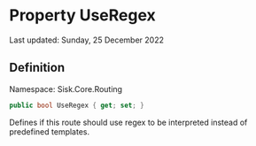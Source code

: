# Property UseRegex
Last updated: Sunday, 25 December 2022

## Definition
Namespace: Sisk.Core.Routing

```csharp
public bool UseRegex { get; set; }
```

Defines if this route should use regex to be interpreted instead of predefined templates.


